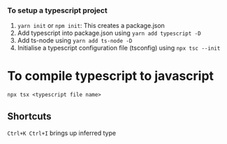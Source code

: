 ### To setup a typescript project

1. `yarn init` or `npm init`: This creates a package.json
2. Add typescript into package.json using `yarn add typescript -D`
3. Add ts-node using `yarn add ts-node -D`
4. Initialise a typescript configuration file (tsconfig) using `npx tsc --init`

# To compile typescript to javascript
`npx tsx <typescript file name>`

## Shortcuts

`Ctrl+K Ctrl+I` brings up inferred type